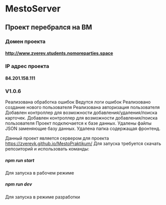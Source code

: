 # MestoServer

## Проект перебрался на ВМ

### Домен проекта

#### http://www.zverev.students.nomoreparties.space

### IP адрес проекта

#### 84.201.158.111

### V1.0.6
Реализована обработка ошибок
Ведутся логи ошибок
Реализовано создание нового пользователя
Реализована авторизация пользователя
Добавлен контроллер для возможности добавления/удаления/поиска карточек.
Добавлен контроллер для возможности добавления/поиска пользователя
Проект подключается к базе данных.
Удалены файлы JSON заменяющие базу данных.
Удалена папка содержащая фронтенд.

Данный проект является сервером для проекта https://zverevk.github.io/MestoPraktikum/
Для запуска требуется скачать репозиторий и использовать команды:
##### npm run start 
Для запуска в рабочем режиме
##### npm run dev 
Для запуска в режиме разработки
